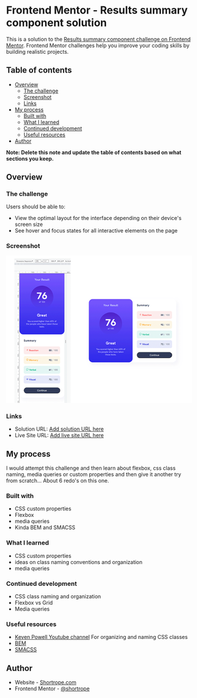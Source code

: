 # Frontend Mentor - Results summary component solution

This is a solution to the [Results summary component challenge on Frontend Mentor](https://www.frontendmentor.io/challenges/results-summary-component-CE_K6s0maV). Frontend Mentor challenges help you improve your coding skills by building realistic projects. 

## Table of contents

- [Overview](#overview)
  - [The challenge](#the-challenge)
  - [Screenshot](#screenshot)
  - [Links](#links)
- [My process](#my-process)
  - [Built with](#built-with)
  - [What I learned](#what-i-learned)
  - [Continued development](#continued-development)
  - [Useful resources](#useful-resources)
- [Author](#author)

**Note: Delete this note and update the table of contents based on what sections you keep.**

## Overview

### The challenge

Users should be able to:

- View the optimal layout for the interface depending on their device's screen size
- See hover and focus states for all interactive elements on the page

### Screenshot

![](./screenshot.png)

### Links

- Solution URL: [Add solution URL here](https://github.com/Shortrope/FEM-results-summary-component)
- Live Site URL: [Add live site URL here](https://your-live-site-url.com)

## My process
I would attempt this challenge and then learn about flexbox, css class naming, media queries or custom properties and then give it another try from scratch...  About 6 redo's on this one.
### Built with
- CSS custom properties
- Flexbox
- media queries
- Kinda BEM and SMACSS

### What I learned
- CSS custom properties
- ideas on class naming conventions and organization
- media queries


### Continued development
- CSS class naming and organization
- Flexbox vs Grid
- Media queries

### Useful resources
- [Keven Powell Youtube channel](https://www.youtube.com/@KevinPowell)
For organizing and naming CSS classes
- [BEM](https://getbem.com/introduction/) 
- [SMACSS](https://smacss.com/)  


## Author

- Website - [Shortrope.com](http://shortrope.com/)
- Frontend Mentor - [@shortrope](https://www.frontendmentor.io/profile/shortrope)


